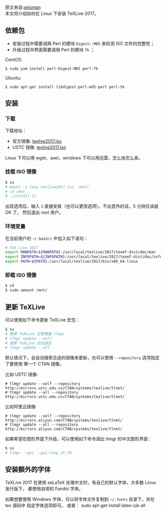 
原文来自:<a href="seisman.info.posts/_posts/2013-07-11-install-texlive-under-linux.md">seisman</a><br />
本文将介绍如何在 Linux 下安装 TeXLive 2017。

<!--more-->

## 依赖包

- 安装过程中需要调用 Perl 的模块 `Digest::MD5` 来检测 ISO 文件的完整性；
- 升级过程中界面需要调用 Perl 的模块 `Tk` ；

CentOS:

    $ sudo yum install perl-Digest-MD5 perl-Tk

Ubuntu:

    $ sudo apt-get install libdigest-perl-md5-perl perl-tk

## 安装

### 下载

下载地址：

- 官方镜像: [texlive2017.iso](http://mirrors.ctan.org/systems/texlive/Images/texlive2017.iso)
- USTC 镜像: [texlive2017.iso](http://mirrors.ustc.edu.cn/CTAN/systems/texlive/Images/texlive2017.iso)

Linux 下可以用 wget、axel，windows 下可以用迅雷，怎么快怎么来。

### 挂载 ISO 镜像

``` bash
$ su
# mount -o loop texlive2017.iso  /mnt/
# cd /mnt
# ./install-tl
```

出现选项后，输入 `I` 直接安装（也可以更改选项）。不出意外的话，5 分钟应该就 OK 了，
然后退出 root 用户。

### 环境变量

在当前用户的 `~/.bashrc` 中加入如下语句：

``` bash
# TeX Live 2017
export MANPATH=${MANPATH}:/usr/local/texlive/2017/texmf-dist/doc/man
export INFOPATH=${INFOPATH}:/usr/local/texlive/2017/texmf-dist/doc/info
export PATH=${PATH}:/usr/local/texlive/2017/bin/x86_64-linux
```

### 卸载 ISO 镜像

``` bash
$ cd
$ sudo umount /mnt/
```

## 更新 TeXLive

可以使用如下命令更新 TeXLive 宏包：

``` bash
$ su
# 更新 TeXLive 包管理器 tlmgr
# tlmgr update --self
# 更新 TeXLive 的全部包
# tlmgr update --all
```

默认情况下，会自动搜索合适的镜像来更新，也可以使用 `--repository` 选项指定了要使用
哪一个 CTAN 镜像。

比如 USTC 镜像:

    # tlmgr update --self --repository http://mirrors.ustc.edu.cn/CTAN/systems/texlive/tlnet/
    # tlmgr update --all --repository http://mirrors.ustc.edu.cn/CTAN/systems/texlive/tlnet/

比如阿里云镜像:

    # tlmgr update --self --repository http://mirrors.aliyun.com/CTAN/systems/texlive/tlnet/
    # tlmgr update --all --repository http://mirrors.aliyun.com/CTAN/systems/texlive/tlnet/

如果希望在图形界面下升级，可以使用如下命令调出 tlmgr 的中文图形界面：

``` bash
$ su
# tlmgr --gui --gui-lang zh_CN
```

## 安装额外的字体

TeXLive 2017 在使用 xeLaTeX 处理中文时，有自己的默认字体。大多数 Linux 发行版下，
都使用自带的 Fandol 字体。

如果想要使用 Windows 字体，可以将字体文件复制到 `~/.fonts` 目录下，并在 tex 源码中
指定字体选项即可。
或者：
sudo apt-get install latex-cjk-all 


